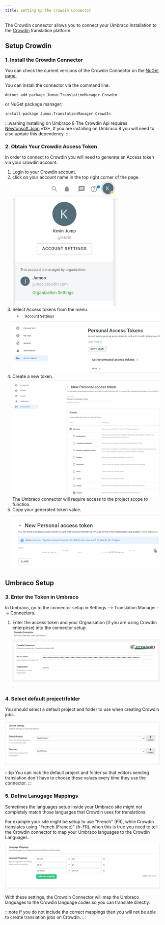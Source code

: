 ```yaml
---
title: Setting Up the Crowdin Connector
---
```


The Crowdin connector allows you to connect your Umbraco installation to the [Crowdin](https://crowdin.com/) translation platform.

## Setup Crowdin 

### 1. Install the Crowdin Connector 

You can check the current versions of the Crowdin Connector on the [NuGet page.](https://www.nuget.org/packages/Jumoo.TranslationManager.Crowdin)

You can install the connector via the command line: 

```cli
dotnet add package Jumoo.TranslationManager.Crowdin
```

or NuGet package manager:

```cls
install-package Jumoo.TranslationManager.CrowdIn
```

:::warning Installing on Umbraco 8
The Crowdin Api requires [Newtonsoft.Json](https://www.newtonsoft.com/json) v13+, If you are installing on Umbraco 8 you will need to also update this dependency.
:::

### 2. Obtain Your Crowdin Access Token

In order to connect to Crowdin you will need to generate an Access token via your crowdin account.

1. Login to your Crowdin account.
2. click on your account name in the top right corner of the page.
![](crowdin_account.png)
3. Select Access tokens from the menu.
![](crowdin_newtoken.png)
4. Create a new token.
![](crowdin_tokensetup.png)
The Umbraco connector will require access to the project scope to function.
5. Copy your generated token value.
![](crowdin_token.png)

## Umbraco Setup

### 3. Enter the Token in Umbraco

In Umbraco, go to the connector setup in Settings --> Translation Manager --> Connectors.

1. Enter the access token and your Orgnaisation (if you are using Crowdin enterpirse) into the connector setup.
![](tm_accesstoken.png).

### 4. Select default project/folder

You should select a default project and folder to use when creating Crowdin jobs. 

![Default settings menu](tm_defaults.png)

:::tip
You can lock the default project and folder so that editors sending translation don't have to choose these values every time they use the connector.
:::


### 5. Define Lanugage Mappings

Sometimes the languages setup inside your Umbraco site might not completely match those languages that Crowdin uses for translations. 

For example your site might be setup to use "French" (FR), while Crowdin translates using "French (France)" (fr-FR), when this is true you need to tell the Crowdin connector to map your Umbraco languages to the Crowdin Languages. 

![Language mappings menu](tm_mappings.png)

With these settings, the Crowdin Connector will map the Umbraco languages to the Crowdin language codes so you can translate directly. 

:::note
If you do not include the correct mappings then you will not be able to create translation jobs on Crowdin.
:::